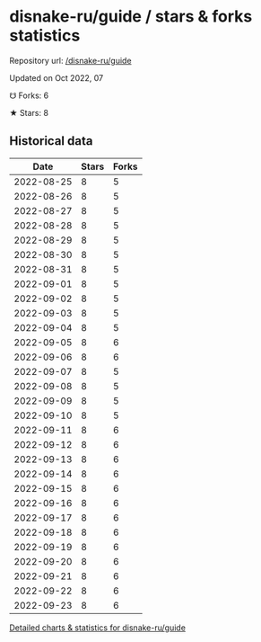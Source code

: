 # disnake-ru/guide / stars & forks statistics

Repository url: [/disnake-ru/guide](https://github.com/disnake-ru/guide)

Updated on Oct 2022, 07

☋ Forks: 6

★ Stars: 8

## Historical data
| Date | Stars | Forks |
|------|-------|-------|
| 2022-08-25 | 8 | 5 | 
| 2022-08-26 | 8 | 5 | 
| 2022-08-27 | 8 | 5 | 
| 2022-08-28 | 8 | 5 | 
| 2022-08-29 | 8 | 5 | 
| 2022-08-30 | 8 | 5 | 
| 2022-08-31 | 8 | 5 | 
| 2022-09-01 | 8 | 5 | 
| 2022-09-02 | 8 | 5 | 
| 2022-09-03 | 8 | 5 | 
| 2022-09-04 | 8 | 5 | 
| 2022-09-05 | 8 | 6 | 
| 2022-09-06 | 8 | 6 | 
| 2022-09-07 | 8 | 5 | 
| 2022-09-08 | 8 | 5 | 
| 2022-09-09 | 8 | 5 | 
| 2022-09-10 | 8 | 5 | 
| 2022-09-11 | 8 | 6 | 
| 2022-09-12 | 8 | 6 | 
| 2022-09-13 | 8 | 6 | 
| 2022-09-14 | 8 | 6 | 
| 2022-09-15 | 8 | 6 | 
| 2022-09-16 | 8 | 6 | 
| 2022-09-17 | 8 | 6 | 
| 2022-09-18 | 8 | 6 | 
| 2022-09-19 | 8 | 6 | 
| 2022-09-20 | 8 | 6 | 
| 2022-09-21 | 8 | 6 | 
| 2022-09-22 | 8 | 6 | 
| 2022-09-23 | 8 | 6 | 


[Detailed charts & statistics for disnake-ru/guide](https://reviewgithub.com/rep/disnake-ru/guide)
